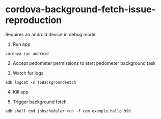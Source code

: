 # cordova-background-fetch-issue-reproduction

Requires an android device in debug mode

1. Run app
```
cordova run android
```

2. Accept pedometer permissions to start pedometer background task

3. Watch for logs
```
adb logcat -s TSBackgroundFetch
```

4. Kill app

5. Trigger background fetch
```
adb shell cmd jobscheduler run -f com.example.hello 999
```